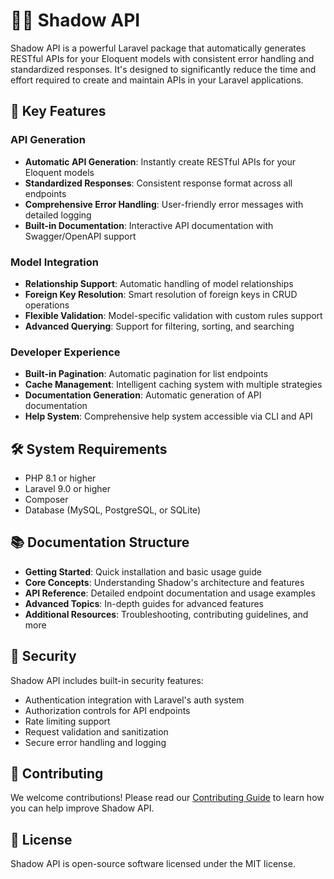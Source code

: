 # 🏴‍☠️ Shadow API

Shadow API is a powerful Laravel package that automatically generates RESTful APIs for your Eloquent models with consistent error handling and standardized responses. It's designed to significantly reduce the time and effort required to create and maintain APIs in your Laravel applications.

## 🚀 Key Features

### API Generation

- **Automatic API Generation**: Instantly create RESTful APIs for your Eloquent models
- **Standardized Responses**: Consistent response format across all endpoints
- **Comprehensive Error Handling**: User-friendly error messages with detailed logging
- **Built-in Documentation**: Interactive API documentation with Swagger/OpenAPI support

### Model Integration

- **Relationship Support**: Automatic handling of model relationships
- **Foreign Key Resolution**: Smart resolution of foreign keys in CRUD operations
- **Flexible Validation**: Model-specific validation with custom rules support
- **Advanced Querying**: Support for filtering, sorting, and searching

### Developer Experience

- **Built-in Pagination**: Automatic pagination for list endpoints
- **Cache Management**: Intelligent caching system with multiple strategies
- **Documentation Generation**: Automatic generation of API documentation
- **Help System**: Comprehensive help system accessible via CLI and API

## 🛠️ System Requirements

- PHP 8.1 or higher
- Laravel 9.0 or higher
- Composer
- Database (MySQL, PostgreSQL, or SQLite)

## 📚 Documentation Structure

- **Getting Started**: Quick installation and basic usage guide
- **Core Concepts**: Understanding Shadow's architecture and features
- **API Reference**: Detailed endpoint documentation and usage examples
- **Advanced Topics**: In-depth guides for advanced features
- **Additional Resources**: Troubleshooting, contributing guidelines, and more

## 🔐 Security

Shadow API includes built-in security features:

- Authentication integration with Laravel's auth system
- Authorization controls for API endpoints
- Rate limiting support
- Request validation and sanitization
- Secure error handling and logging

## 🤝 Contributing

We welcome contributions! Please read our [Contributing Guide](../CONTRIBUTING.md) to learn how you can help improve Shadow API.

## 📄 License

Shadow API is open-source software licensed under the MIT license.
